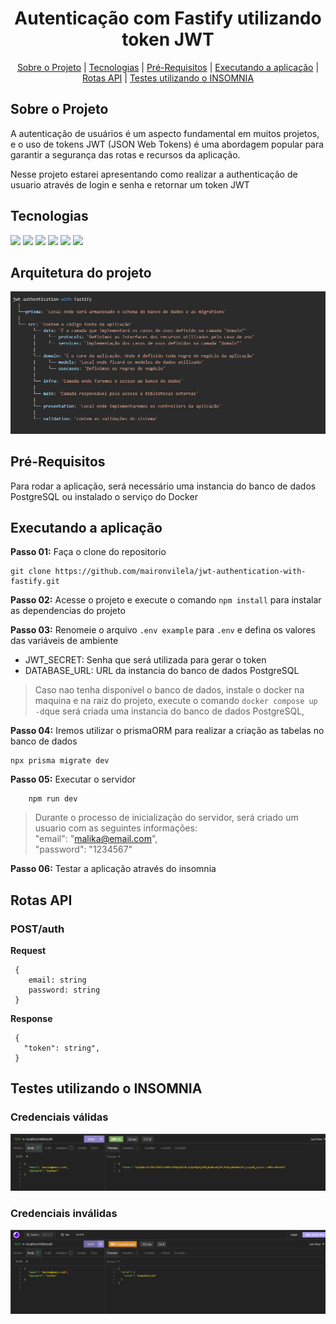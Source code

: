 <h1 align="center">
     Autenticação com Fastify utilizando token JWT 
 </h1>
 <p align="center">
    <a href="#sobre-o-projeto">Sobre o Projeto</a> |
    <a href="#tecnologias">Tecnologias</a> | 
    <a href="#pré-requisitos">Pré-Requisitos</a> |
    <a href="#executando-a-aplicação">Executando a aplicação</a>   |
    <a href="#rotas-api">Rotas API</a> |
    <a href="#testes-utilizando-o-insomnia">Testes utilizando o INSOMNIA</a> 
</p>

## Sobre o Projeto

A autenticação de usuários é um aspecto fundamental em muitos projetos, e o uso de tokens JWT (JSON Web Tokens) é uma abordagem popular para garantir a segurança das rotas e recursos da aplicação.

Nesse projeto estarei apresentando como realizar a authenticação de usuario através de login e senha e retornar um token JWT

## Tecnologias

[![](https://img.shields.io/badge/NodeJS-V20.15.0-FFFF00)]()
[![](https://img.shields.io/badge/TYPESCRIPT-V5.5.4-FFFF00)]()
[![](https://img.shields.io/badge/PRISMA-V5.17.0-FFFF00)]()
[![](https://img.shields.io/badge/FASTFY-V4.28.1-FFFF00)]()
[![](https://img.shields.io/badge/FASTFY_JWT-V8.0.1-FFFF00)]()
[![](https://img.shields.io/badge/TS_NODE_DEV-V2.0.8-FFFF00)]()

## Arquitetura do projeto

![alt text](./_images-github/image4.png)

## Pré-Requisitos

Para rodar a aplicação, será necessário uma instancia do banco de dados PostgreSQL ou instalado o serviço do Docker

## Executando a aplicação

**Passo 01:** Faça o clone do repositorio

```
git clone https://github.com/maironvilela/jwt-authentication-with-fastify.git
```

**Passo 02:** Acesse o projeto e execute o comando `npm install` para instalar as dependencias do projeto

**Passo 03:** Renomeie o arquivo `.env example` para `.env` e defina os valores das variáveis de ambiente

- JWT_SECRET: Senha que será utilizada para gerar o token
- DATABASE_URL: URL da instancia do banco de dados PostgreSQL

> Caso nao tenha disponível o banco de dados, instale o docker na maquina e na raiz do projeto, execute o comando `docker compose up -d`que será criada uma instancia do banco de dados PostgreSQL,

**Passo 04:** Iremos utilizar o prismaORM para realizar a criação as tabelas no banco de dados

```
npx prisma migrate dev
```

**Passo 05:** Executar o servidor

```
    npm run dev
```

> Durante o processo de inicialização do servidor, será criado um usuario com as seguintes informações:  
>  "email": "malika@email.com",  
>  "password": "1234567"

**Passo 06:** Testar a aplicação através do insomnia

## Rotas API

### POST/auth

**Request**

     {
        email: string
        password: string
     }

**Response**

     {
       "token": string",
     }

## Testes utilizando o INSOMNIA

### Credenciais válidas

![alt text](./_images-github/image.png)

### Credenciais inválidas

![alt text](./_images-github/image-2.png)
